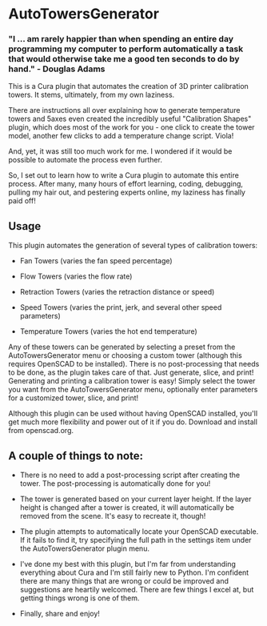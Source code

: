 # AutoTowersGenerator

### "I ... am rarely happier than when spending an entire day programming my computer to perform automatically a task that would otherwise take me a good ten seconds to do by hand." - Douglas Adams

This is a Cura plugin that automates the creation of 3D printer calibration towers.  It stems, ultimately, from my own laziness.

There are instructions all over explaining how to generate temperature towers and 5axes even created the incredibly useful "Calibration Shapes" plugin, which does most of the work for you - one click to create the tower model, another few clicks to add a temperature change script.  Viola!

And, yet, it was still too much work for me.  I wondered if it would be possible to automate the process even further.

So, I set out to learn how to write a Cura plugin to automate this entire process.  After many, many hours of effort learning, coding, debugging, pulling my hair out, and pestering experts online, my laziness has finally paid off!

## Usage
This plugin automates the generation of several types of calibration towers:
  
  - Fan Towers (varies the fan speed percentage)

  - Flow Towers (varies the flow rate)

  - Retraction Towers (varies the retraction distance or speed)

  - Speed Towers (varies the print, jerk, and several other speed parameters)

  - Temperature Towers (varies the hot end temperature)

Any of these towers can be generated by selecting a preset from the AutoTowersGenerator menu or choosing a custom tower (although this requires OpenSCAD to be installed).  There is no post-processing that needs to be done, as the plugin takes care of that.  Just generate, slice, and print!
Generating and printing a calibration tower is easy!  Simply select the tower you want from the AutoTowersGenerator menu, optionally enter parameters for a customized tower, slice, and print!

Although this plugin can be used without having OpenSCAD installed, you'll get much more flexibility and power out of it if you do.  Download and install from openscad.org.

## A couple of things to note:

- There is no need to add a post-processing script after creating the tower.  The post-processing is automatically done for you!  

- The tower is generated based on your current layer height.  If the layer height is changed after a tower is created, it will automatically be removed from the scene.  It's easy to recreate it, though!

- The plugin attempts to automatically locate your OpenSCAD executable. If it fails to find it, try specifying the full path in the settings item under the AutoTowersGenerator plugin menu. 

- I've done my best with this plugin, but I'm far from understanding everything about Cura and I'm still fairly new to Python.  I'm confident there are many things that are wrong or could be improved and suggestions are heartily welcomed.  There are few things I excel at, but getting things wrong is one of them.

- Finally, share and enjoy!
